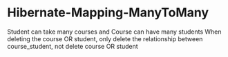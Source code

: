 # Hibernate-Mapping-ManyToMany
Student can take many courses and Course can have many students
When deleting the course OR student, only delete the relationship between course_student, not delete course OR student
